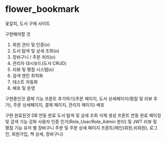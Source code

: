 # flower_bookmark
꽃갈피, 도서 구매 사이트

구현해야할 것 
1. 회원 관리 및 인증(o)
2. 도서 탐색 및 상세 조회(o)
3. 장바구니 / 주문 처리(o)
4. 관리자 대시보드(도서 CRUD)
5. 리뷰 및 평점 시스템(o)
6. 검색 엔진 최적화
7. 테스트 자동화
8. 배포 및 운영


구현중인것
결제 기능
프론트 추가하기(주문 페이지, 도서 상세페이지(평점 및 리뷰 추가), 주문 상세페이지, 결제 페이지, 관리자 페이지)
배포

구현 완료된것
DB 연동 완료
도서 탐색 및 상세 조회 삭제 생성
프론트 연동 완료
페이징 및 검색 기능 강화
사용자 인증 인가(Role_User/Role_Admin 분리) 및 JWT
리뷰 및 평점 기능
유저 별 장바구니
주문 및 주문 상세 페이지
프론트(메인(회원,비회원), 로그인, 회원가입, 책 상세, 장바구니)